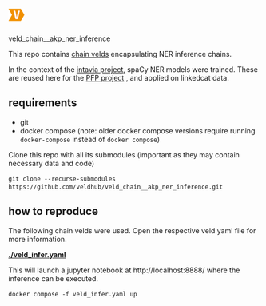 # ![veld chain](https://raw.githubusercontent.com/veldhub/.github/refs/heads/main/images/symbol_V_letter.png)
 veld_chain__akp_ner_inference

This repo contains [chain velds](https://zenodo.org/records/13322913) encapsulating NER inference
chains.

In the context of the [intavia project](https://intavia.eu/), spaCy NER models were trained. These
are reused here for the
[PFP project](https://www.oeaw.ac.at/acdh/research/dh-research-infrastructure/activities/modelling-humanities-data/pfp-prosopographical-research-platform-austria) 
, and applied on linkedcat data.

## requirements

- git
- docker compose (note: older docker compose versions require running `docker-compose` instead of 
  `docker compose`)

Clone this repo with all its submodules (important as they may contain necessary data and code)
```
git clone --recurse-submodules https://github.com/veldhub/veld_chain__akp_ner_inference.git
```

## how to reproduce

The following chain velds were used. Open the respective veld yaml file for more information.

**[./veld_infer.yaml](./veld_infer.yaml)** 

This will launch a jupyter notebook at http://localhost:8888/ where the inference can be executed.

```
docker compose -f veld_infer.yaml up
```

